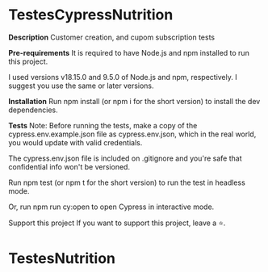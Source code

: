 # TestesCypressNutrition
**Description**
Customer creation, and cupom subscription tests

**Pre-requirements**
It is required to have Node.js and npm installed to run this project.

I used versions v18.15.0 and 9.5.0 of Node.js and npm, respectively. I suggest you use the same or later versions.

**Installation**
Run npm install (or npm i for the short version) to install the dev dependencies.

**Tests**
Note: Before running the tests, make a copy of the cypress.env.example.json file as cypress.env.json, which in the real world, you would update with valid credentials.

The cypress.env.json file is included on .gitignore and you're safe that confidential info won't be versioned.

Run npm test (or npm t for the short version) to run the test in headless mode.

Or, run npm run cy:open to open Cypress in interactive mode.

Support this project
If you want to support this project, leave a ⭐.
# TestesNutrition
